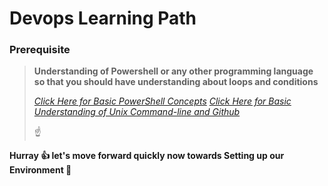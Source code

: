 # Devops Learning Path


### Prerequisite
> **Understanding of Powershell or any other programming language so that you should have understanding about loops and conditions**
>
> *[Click Here for Basic PowerShell Concepts](https://github.com/hclpandv/powershell-training-material)*
> *[Click Here for Basic Understanding of Unix Command-line and Github](https://github.com/AgileAshwani/Linux-Basics-commands)*
>
>:point_up:

**Hurray :+1: let's move forward quickly now towards Setting up our Environment :runner:**
